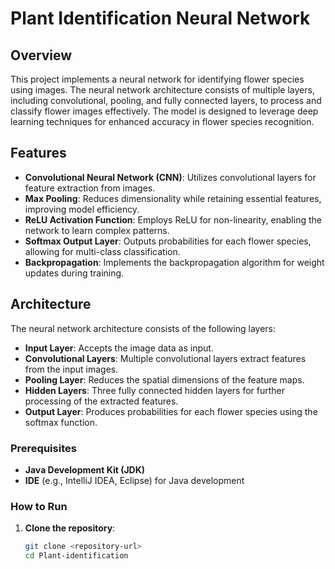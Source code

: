 # Plant Identification Neural Network

## Overview

This project implements a neural network for identifying flower species using images. The neural network architecture consists of multiple layers, including convolutional, pooling, and fully connected layers, to process and classify flower images effectively. The model is designed to leverage deep learning techniques for enhanced accuracy in flower species recognition.

## Features

- **Convolutional Neural Network (CNN)**: Utilizes convolutional layers for feature extraction from images.
- **Max Pooling**: Reduces dimensionality while retaining essential features, improving model efficiency.
- **ReLU Activation Function**: Employs ReLU for non-linearity, enabling the network to learn complex patterns.
- **Softmax Output Layer**: Outputs probabilities for each flower species, allowing for multi-class classification.
- **Backpropagation**: Implements the backpropagation algorithm for weight updates during training.

## Architecture

The neural network architecture consists of the following layers:

- **Input Layer**: Accepts the image data as input.
- **Convolutional Layers**: Multiple convolutional layers extract features from the input images.
- **Pooling Layer**: Reduces the spatial dimensions of the feature maps.
- **Hidden Layers**: Three fully connected hidden layers for further processing of the extracted features.
- **Output Layer**: Produces probabilities for each flower species using the softmax function.



### Prerequisites

- **Java Development Kit (JDK)**
- **IDE** (e.g., IntelliJ IDEA, Eclipse) for Java development

### How to Run

1. **Clone the repository**:

   ```bash
   git clone <repository-url>
   cd Plant-identification
